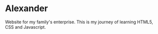 # Alexander
Website for my family's enterprise.
This is my journey of learning HTML5, CSS and Javascript.
